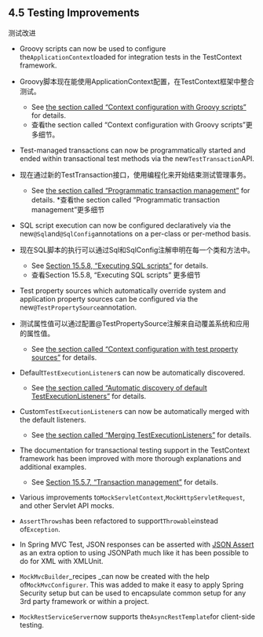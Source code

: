 ## 4.5 Testing Improvements
测试改进

* Groovy scripts can now be used to configure the`ApplicationContext`loaded for integration tests in the TestContext framework.
* Groovy脚本现在能使用ApplicationContext配置，在TestContext框架中整合测试。

  * See [the section called “Context configuration with Groovy scripts”](https://docs.spring.io/spring/docs/current/spring-framework-reference/htmlsingle/#testcontext-ctx-management-groovy) for details.
  * 查看the section called “Context configuration with Groovy scripts”更多细节。
  
* Test-managed transactions can now be programmatically started and ended within transactional test methods via the new`TestTransaction`API.
* 现在通过新的TestTransaction接口，使用编程化来开始结束测试管理事务。

  * See [the section called “Programmatic transaction management”](https://docs.spring.io/spring/docs/current/spring-framework-reference/htmlsingle/#testcontext-tx-programmatic-tx-mgt) for details.
  *查看the section called “Programmatic transaction management”更多细节

* SQL script execution can now be configured declaratively via the new`@Sql`and`@SqlConfig`annotations on a per-class or per-method basis.
* 现在SQL脚本的执行可以通过Sql和SqlConfig注解申明在每一个类和方法中。

  * See [Section 15.5.8, “Executing SQL scripts”](https://docs.spring.io/spring/docs/current/spring-framework-reference/htmlsingle/#testcontext-executing-sql) for details.
  * 查看Section 15.5.8, “Executing SQL scripts” 更多细节

* Test property sources which automatically override system and application property sources can be configured via the new`@TestPropertySource`annotation.
* 测试属性值可以通过配置@TestPropertySource注解来自动覆盖系统和应用的属性值。

  * See [the section called “Context configuration with test property sources”](https://docs.spring.io/spring/docs/current/spring-framework-reference/htmlsingle/#testcontext-ctx-management-property-sources) for details.

* Default`TestExecutionListener`s can now be automatically discovered.

  * See [the section called “Automatic discovery of default TestExecutionListeners”](https://docs.spring.io/spring/docs/current/spring-framework-reference/htmlsingle/#testcontext-tel-config-automatic-discovery) for details.

* Custom`TestExecutionListener`s can now be automatically merged with the default listeners.

  * See [the section called “Merging TestExecutionListeners”](https://docs.spring.io/spring/docs/current/spring-framework-reference/htmlsingle/#testcontext-tel-config-merging) for details.

* The documentation for transactional testing support in the TestContext framework has been improved with more thorough explanations and additional examples.

  * See [Section 15.5.7, “Transaction management”](https://docs.spring.io/spring/docs/current/spring-framework-reference/htmlsingle/#testcontext-tx) for details.

* Various improvements to`MockServletContext`,`MockHttpServletRequest`, and other Servlet API mocks.

* `AssertThrows`has been refactored to support`Throwable`instead of`Exception`.
* In Spring MVC Test, JSON responses can be asserted with [JSON Assert](https://github.com/skyscreamer/JSONassert) as an extra option to using JSONPath much like it has been possible to do for XML with XMLUnit.
* `MockMvcBuilder`_recipes _can now be created with the help of`MockMvcConfigurer`. This was added to make it easy to apply Spring Security setup but can be used to encapsulate common setup for any 3rd party framework or within a project.
* `MockRestServiceServer`now supports the`AsyncRestTemplate`for client-side testing.



